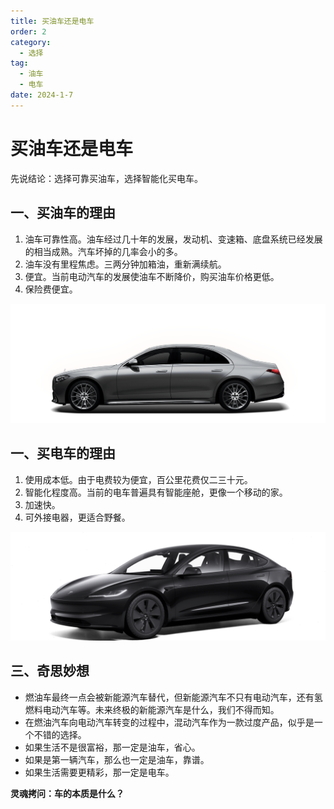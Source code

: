 ```yaml
---
title: 买油车还是电车
order: 2
category:
  - 选择
tag:
  - 油车
  - 电车
date: 2024-1-7
---
```




# 买油车还是电车

先说结论：选择可靠买油车，选择智能化买电车。




## 一、买油车的理由

1. 油车可靠性高。油车经过几十年的发展，发动机、变速箱、底盘系统已经发展的相当成熟。汽车坏掉的几率会小的多。
1. 油车没有里程焦虑。三两分钟加箱油，重新满续航。
1. 便宜。当前电动汽车的发展使油车不断降价，购买油车价格更低。
1. 保险费便宜。

![油车](images/油车还是电车/2.PNG)



## 一、买电车的理由

1. 使用成本低。由于电费较为便宜，百公里花费仅二三十元。
1. 智能化程度高。当前的电车普遍具有智能座舱，更像一个移动的家。
1. 加速快。
1. 可外接电器，更适合野餐。

![电车](images/油车还是电车/1.PNG)

## 三、奇思妙想

- 燃油车最终一点会被新能源汽车替代，但新能源汽车不只有电动汽车，还有氢燃料电动汽车等。未来终极的新能源汽车是什么，我们不得而知。
- 在燃油汽车向电动汽车转变的过程中，混动汽车作为一款过度产品，似乎是一个不错的选择。
- 如果生活不是很富裕，那一定是油车，省心。
- 如果是第一辆汽车，那么也一定是油车，靠谱。
- 如果生活需要更精彩，那一定是电车。

**灵魂拷问：车的本质是什么？**